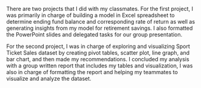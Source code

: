 There are two projects that I did with my classmates. For the first project, I was primarily in charge of building a model in Excel spreadsheet to determine ending fund balance and corresponding rate of return as well as generating insights from my model for retirement savings. I also formatted the PowerPoint slides and delegated tasks for our group presentation. 

For the second project, I was in charge of exploring and visualizing Sport Ticket Sales dataset by creating pivot tables, scatter plot, line graph, and bar chart, and then made my recommendations. I concluded my analysis with a group written report that includes my tables and visualization, I was also in charge of formatting the report and helping my teammates to visualize and analyze the dataset.  
